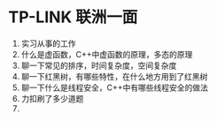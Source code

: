 # TP-LINK 联洲一面

1. 实习从事的工作
2. 什么是虚函数，C++中虚函数的原理，多态的原理
3. 聊一下常见的排序，时间复杂度，空间复杂度
4. 聊一下红黑树，有哪些特性，在什么地方用到了红黑树
5. 聊一下什么是线程安全，C++中有哪些线程安全的做法
6. 力扣刷了多少道题
7. 